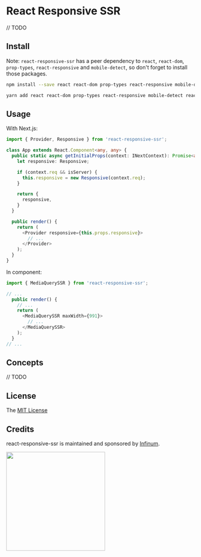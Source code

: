 # React Responsive SSR

// TODO

## Install

Note: `react-responsive-ssr` has a peer dependency to `react`, `react-dom`, `prop-types`, `react-responsive` and `mobile-detect`,
so don't forget to install those packages.

```bash
npm install --save react react-dom prop-types react-responsive mobile-detect react-responsive-ssr
```

```bash
yarn add react react-dom prop-types react-responsive mobile-detect react-responsive-ssr
```

## Usage

With Next.js:

```typescript
import { Provider, Responsive } from 'react-responsive-ssr';

class App extends React.Component<any, any> {
  public static async getInitialProps(context: INextContext): Promise<any> {
    let responsive: Responsive;

    if (context.req && isServer) {
      this.responsive = new Responsive(context.req);
    }

    return {
      responsive,
    }
  }

  public render() {
    return (
      <Provider responsive={this.props.responsive}>
        // ...
      </Provider>
    );
  }
}
```

In component:

```typescript
import { MediaQuerySSR } from 'react-responsive-ssr';

// ...
  public render() {
    // ...
    return (
      <MediaQuerySSR maxWidth={991}>
        // ...
      </MediaQuerySSR>
    );
  }
// ...
```

## Concepts

// TODO

## License

The [MIT License](LICENSE)

## Credits

react-responsive-ssr is maintained and sponsored by
[Infinum](http://www.infinum.co).

<img src="https://infinum.co/infinum.png" width="264">
